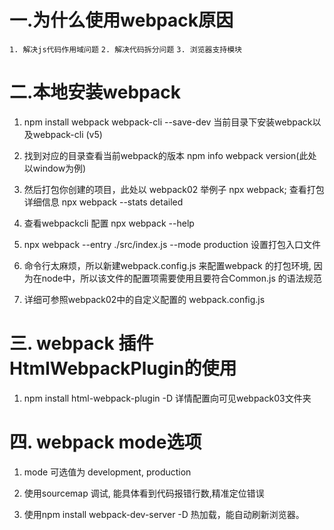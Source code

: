 # 一.为什么使用webpack原因
`1. 解决js代码作用域问题`
`2. 解决代码拆分问题`
`3. 浏览器支持模块`

# 二.本地安装webpack

1.  npm install webpack webpack-cli --save-dev  当前目录下安装webpack以及webpack-cli (v5)

2. 找到对应的目录查看当前webpack的版本 npm info webpack version(此处以window为例)

3. 然后打包你创建的项目，此处以 webpack02 举例子  npx webpack; 查看打包详细信息  npx webpack --stats detailed

4. 查看webpackcli  配置 npx webpack --help

5. npx webpack --entry ./src/index.js --mode production 设置打包入口文件

6. 命令行太麻烦，所以新建webpack.config.js 来配置webpack 的打包环境, 因为在node中，所以该文件的配置项需要使用且要符合Common.js
   的语法规范
7. 详细可参照webpack02中的自定义配置的 webpack.config.js

# 三. webpack 插件 HtmlWebpackPlugin的使用
1. npm install html-webpack-plugin -D 详情配置向可见webpack03文件夹 


# 四. webpack mode选项
1. mode 可选值为 development, production

2. 使用sourcemap 调试, 能具体看到代码报错行数,精准定位错误

3. 使用npm install webpack-dev-server -D 热加载，能自动刷新浏览器。
